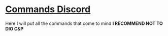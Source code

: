 # <a href="https://github.com/ll-Exanime-ll/CommandsDiscord">Commands Discord</a>

<a>Here I will put all the commands that come to mind</a>
<a>**I RECOMMEND NOT TO DlO C&P**</a>
